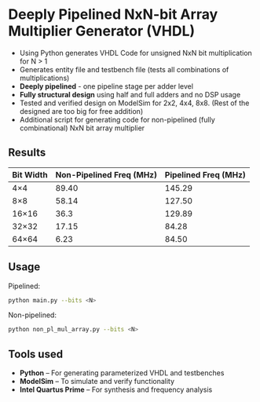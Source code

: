 # Deeply Pipelined NxN-bit Array Multiplier Generator (VHDL)

- Using Python generates VHDL Code for unsigned NxN bit multiplication for N > 1
- Generates entity file and testbench file (tests all combinations of multiplications)
- **Deeply pipelined** - one pipeline stage per adder level
- **Fully structural design** using half and full adders and no DSP usage
- Tested and verified design on ModelSim for 2x2, 4x4, 8x8. (Rest of the designed are too big for free addition)
- Additional script for generating code for non-pipelined (fully combinational) NxN bit array multiplier


## Results

| Bit Width | Non-Pipelined Freq (MHz) | Pipelined Freq (MHz) |
|-----------|---------------------------|------------------------------|
| 4×4       | 89.40                     | 145.29                       |
| 8×8       | 58.14                     | 127.50                       |
| 16×16     | 36.3                      | 129.89                       |
| 32×32     | 17.15                     | 84.28                        |
| 64×64     | 6.23                      | 84.50                        |


## Usage
Pipelined:
```bash
python main.py --bits <N>
```

Non-pipelined:
```bash
python non_pl_mul_array.py --bits <N>
```

## Tools used
- **Python** – For generating parameterized VHDL and testbenches
- **ModelSim** – To simulate and verify functionality
- **Intel Quartus Prime** – For synthesis and frequency analysis